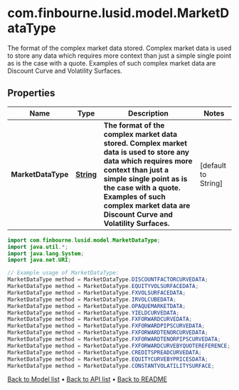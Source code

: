# com.finbourne.lusid.model.MarketDataType
The format of the complex market data stored. Complex market data is used to store any  data which requires more context than just a simple single point as is the case with a  quote.  Examples of such complex market data are Discount Curve and Volatility Surfaces.

## Properties

Name | Type | Description | Notes
------------ | ------------- | ------------- | -------------
**MarketDataType** | [**String**](.md) | **The format of the complex market data stored. Complex market data is used to store any  data which requires more context than just a simple single point as is the case with a  quote.  Examples of such complex market data are Discount Curve and Volatility Surfaces.** | [default to String]

```java
import com.finbourne.lusid.model.MarketDataType;
import java.util.*;
import java.lang.System;
import java.net.URI;

// Example usage of MarketDataType:
MarketDataType method = MarketDataType.DISCOUNTFACTORCURVEDATA;
MarketDataType method = MarketDataType.EQUITYVOLSURFACEDATA;
MarketDataType method = MarketDataType.FXVOLSURFACEDATA;
MarketDataType method = MarketDataType.IRVOLCUBEDATA;
MarketDataType method = MarketDataType.OPAQUEMARKETDATA;
MarketDataType method = MarketDataType.YIELDCURVEDATA;
MarketDataType method = MarketDataType.FXFORWARDCURVEDATA;
MarketDataType method = MarketDataType.FXFORWARDPIPSCURVEDATA;
MarketDataType method = MarketDataType.FXFORWARDTENORCURVEDATA;
MarketDataType method = MarketDataType.FXFORWARDTENORPIPSCURVEDATA;
MarketDataType method = MarketDataType.FXFORWARDCURVEBYQUOTEREFERENCE;
MarketDataType method = MarketDataType.CREDITSPREADCURVEDATA;
MarketDataType method = MarketDataType.EQUITYCURVEBYPRICESDATA;
MarketDataType method = MarketDataType.CONSTANTVOLATILITYSURFACE;
```


[Back to Model list](../README.md#documentation-for-models) &#8226; [Back to API list](../README.md#documentation-for-api-endpoints) &#8226; [Back to README](../README.md)
